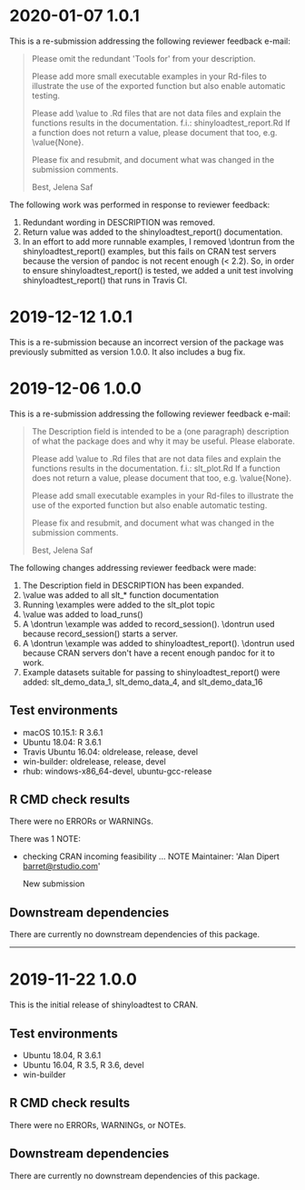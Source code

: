 # 2020-01-07 1.0.1

This is a re-submission addressing the following reviewer feedback e-mail:

> Please omit the redundant 'Tools for' from your description.
> 
> Please add more small executable examples in your Rd-files to illustrate
> the use of the exported function but also enable automatic testing.
> 
> Please add \value to .Rd files that are not data files and explain the
> functions results in the documentation.
> f.i.: shinyloadtest_report.Rd
> If a function does not return a value, please document that too, e.g.
> \value{None}.
> 
> Please fix and resubmit, and document what was changed in the submission
> comments.
> 
> Best,
> Jelena Saf

The following work was performed in response to reviewer feedback:

1. Redundant wording in DESCRIPTION was removed.
2. Return value was added to the shinyloadtest_report() documentation.
3. In an effort to add more runnable examples, I removed \dontrun from 
   the shinyloadtest_report() examples, but this fails on CRAN test 
   servers because the version of pandoc is not recent enough (< 2.2). 
   So, in order to ensure shinyloadtest_report() is tested, we added
   a unit test involving shinyloadtest_report() that runs in Travis CI.

# 2019-12-12 1.0.1

This is a re-submission because an incorrect version of the package was 
previously submitted as version 1.0.0. It also includes a bug fix.

# 2019-12-06 1.0.0

This is a re-submission addressing the following reviewer feedback e-mail:

> The Description field is intended to be a (one paragraph) description
> of what the package does and why it may be useful. Please elaborate.
>
> Please add \value to .Rd files that are not data files and explain the
> functions results in the documentation.
> f.i.: slt_plot.Rd
> If a function does not return a value, please document that too, e.g.
> \value{None}.
>
> Please add small executable examples in your Rd-files to illustrate the
> use of the exported function but also enable automatic testing.
>
> Please fix and resubmit, and document what was changed in the submission
> comments.
>
> Best,
> Jelena Saf

The following changes addressing reviewer feedback were made:

1. The Description field in DESCRIPTION has been expanded.
2. \value was added to all slt_* function documentation
3. Running \examples were added to the slt_plot topic
4. \value was added to load_runs()
5. A \dontrun \example was added to record_session(). \dontrun used because record_session() starts a server.
6. A \dontrun \example was added to shinyloadtest_report(). \dontrun used because CRAN servers don't have a recent enough pandoc for it to work.
7. Example datasets suitable for passing to shinyloadtest_report() were added: slt_demo_data_1, slt_demo_data_4, and slt_demo_data_16

## Test environments

* macOS 10.15.1: R 3.6.1
* Ubuntu 18.04: R 3.6.1
* Travis Ubuntu 16.04: oldrelease, release, devel
* win-builder: oldrelease, release, devel
* rhub: windows-x86_64-devel, ubuntu-gcc-release

## R CMD check results

There were no ERRORs or WARNINGs.

There was 1 NOTE:
  * checking CRAN incoming feasibility ... NOTE
    Maintainer: 'Alan Dipert <barret@rstudio.com>'

    New submission


## Downstream dependencies

There are currently no downstream dependencies of this package.









-------------------------------------------------------------------------------
# 2019-11-22 1.0.0

This is the initial release of shinyloadtest to CRAN.

## Test environments

* Ubuntu 18.04, R 3.6.1
* Ubuntu 16.04, R 3.5, R 3.6, devel
* win-builder

## R CMD check results

There were no ERRORs, WARNINGs, or NOTEs.

## Downstream dependencies

There are currently no downstream dependencies of this package.
